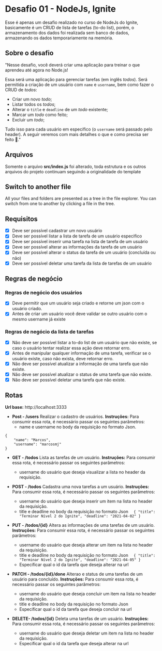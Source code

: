# Desafio 01 - NodeJs, Ignite

Esse é apenas um desafio realizado no curso de NodeJs do Ignite, basicamente é um CRUD de lista de tarefas (to-do list), porém, o armazenamento dos dados foi realizada sem banco de dados, armazenando os dados temporariamente na memória.

## Sobre o desafio

"Nesse desafio, você deverá criar uma aplicação para treinar o que aprendeu até agora no Node.js!

Essa será uma aplicação para gerenciar tarefas (em inglês _todos_). Será permitida a criação de um usuário com `name` e `username`, bem como fazer o CRUD de _todos_:

-   Criar um novo _todo_;
-   Listar todos os _todos_;
-   Alterar o `title` e `deadline` de um _todo_ existente;
-   Marcar um _todo_ como feito;
-   Excluir um _todo_;

Tudo isso para cada usuário em específico (o `username` será passado pelo header). A seguir veremos com mais detalhes o que e como precisa ser feito 🚀."

## Arquivos

Somente o arquivo **src/index.js** foi alterado, toda estrutura e os outros arquivos do projeto continuam seguindo a originalidade do template


## Switch to another file

All your files and folders are presented as a tree in the file explorer. You can switch from one to another by clicking a file in the tree.

## Requisitos

 - [x] Deve ser possível cadastrar um novo usuário
 - [x] Deve ser possível listar a lista de tarefa de um usuário especifico
 - [x] Deve ser possível inserir uma tarefa na lista de tarefa de um usuário
 - [x] Deve ser possível alterar as informações da tarefa de um usuário
 - [x] Deve ser possível alterar o status da tarefa de um usuário (concluída ou não)
 - [x] Deve ser possível deletar uma tarefa da lista de tarefas de um usuário

## Regras de negócio
### Regras de negócio dos usuários
 - [x] Deve permitir que um usuário seja criado e retorne um json com o usuário criado.
 - [x] Antes de criar um usuário você deve validar se outro usuário com o mesmo username já existe
### Regras de negócio da lista de tarefas
 - [x] Não deve ser possível listar a to-do list de um usuário que não existe, se caso o usuário tentar realizar essa ação deve retornar erro.
 - [x] Antes de manipular qualquer informação de uma tarefa, verificar se o usuário existe, caso não exista, deve retornar erro.
 - [x] Não deve ser possível atualizar a informação de uma tarefa que não existe.
 - [x] Não deve ser possível atualizar o status de uma tarefa que não existe.
 - [x] Não deve ser possível deletar uma tarefa que não existe.

## Rotas
**Url base:** http://localhost:3333
 - **Post - /users**
Realizar o cadastro de usuários.
**Instruções:**
Para consumir essa rota, é necessário passar os seguintes parâmetros:
	- name e username no body da requisição no formato Json.
```
{
	"name": "Marcos",
	"username": "marcosmj"
}
```
 - **GET - /todos**
Lista as tarefas de um usuário.
**Instruções:**
Para consumir essa rota, é necessário passar os seguintes parâmetros:
	- username do usuário que deseja visualizar a lista no header da requisição.
	
- **POST - /todos**
Cadastra uma nova tarefas a um usuário.
**Instruções:**
Para consumir essa rota, é necessário passar os seguintes parâmetros:
	- username do usuário que deseja inserir um item na lista no header da requisição.
	- title e deadline  no body da requisição no formato Json
``	{
	"title": "Terminar Nível 2 do Ignite",
		"deadline": "2021-04-02"
}``

- **PUT - /todos/{id}**
Altera as informações de uma tarefas de um usuário.
**Instruções:**
Para consumir essa rota, é necessário passar os seguintes parâmetros:
	- username do usuário que deseja alterar um item na lista no header da requisição.
	- title e deadline  no body da requisição no formato Json
``	{
	"title": "Terminar Nível 2 do Ignite",
		"deadline": "2021-04-05"
}``
	- Especificar qual o id da tarefa que deseja alterar na url
	
- **PATCH - /todos/{id}/done**
Alterao e status de uma tarefas de um usuário para concluído.
**Instruções:**
Para consumir essa rota, é necessário passar os seguintes parâmetros:
	- username do usuário que deseja concluir um item na lista no header da requisição.
	- title e deadline  no body da requisição no formato Json
	- Especificar qual o id da tarefa que deseja concluir na url
	
- **DELETE- /todos/{id}**
Deleta uma tarefas de um usuário.
**Instruções:**
Para consumir essa rota, é necessário passar os seguintes parâmetros:
	- username do usuário que deseja deletar um item na lista no header da requisição.
	- Especificar qual o id da tarefa que deseja alterar na url
	

 
